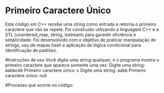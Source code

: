 # Primeiro Caractere Único

Este código em C++ recebe uma string como entrada e retorna o primeiro caractere que não se repete.
Foi construído utilizando a linguagem C++ e a STL (unordered_map, string, iostream) para garantir eficiência e simplicidade.
Foi desenvolvido com o objetivo de praticar manipulação de strings, uso de mapas hash e aplicação de lógica condicional para identificação de padrões.

#Instruções de uso
Você digita uma string qualquer, e o programa mostra o primeiro caractere que aparece somente uma vez.
Digite uma string: aabbcde
Primeiro caractere único: c
Digite uma string: aabb
Primeiro caractere único: null

#Processo que ocorre no código:
